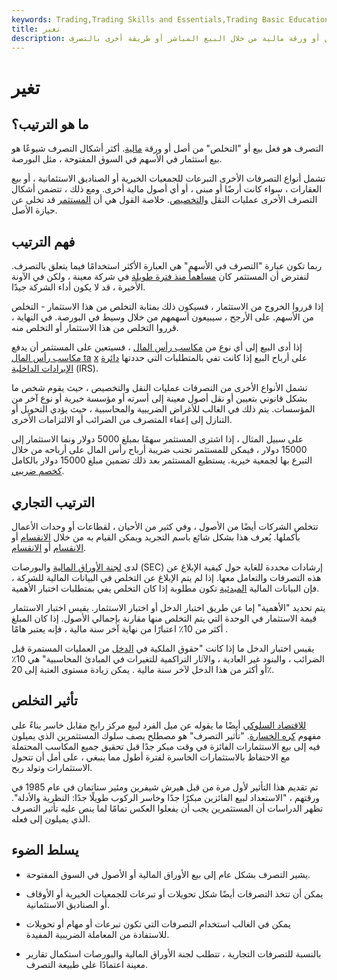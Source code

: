 ```yaml
---
keywords: Trading,Trading Skills and Essentials,Trading Basic Education,Trading Skills
title: تغير
description: يُعرف التخلص من أصل أو ورقة مالية من خلال البيع المباشر أو طريقة أخرى بالتصرف.
---
```


# تغير
## ما هو الترتيب؟

التصرف هو فعل بيع أو "التخلص" من أصل أو ورقة [مالية](/security). أكثر أشكال التصرف شيوعًا هو بيع استثمار في الأسهم في السوق المفتوحة ، مثل البورصة.

تشمل أنواع التصرفات الأخرى التبرعات للجمعيات الخيرية أو الصناديق الاستئمانية ، أو بيع العقارات ، سواء كانت أرضًا أو مبنى ، أو أي أصول مالية أخرى. ومع ذلك ، تتضمن أشكال التصرف الأخرى عمليات النقل [والتخصيص](/assignment). خلاصة القول هي أن [المستثمر](/investor) قد تخلى عن حيازة الأصل.

## فهم الترتيب

ربما تكون عبارة "التصرف في الأسهم" هي العبارة الأكثر استخدامًا فيما يتعلق بالتصرف. لنفترض أن المستثمر كان [مساهماً منذ فترة طويلة](/shareholder) في شركة معينة ، ولكن في الآونة الأخيرة ، قد لا يكون أداء الشركة جيدًا.

إذا قرروا الخروج من الاستثمار ، فسيكون ذلك بمثابة التخلص من هذا الاستثمار - التخلص من الأسهم. على الأرجح ، سيبيعون أسهمهم من خلال وسيط في البورصة. في النهاية ، قرروا التخلص من هذا الاستثمار أو التخلص منه.

إذا أدى البيع إلى أي نوع من [مكاسب رأس المال](/capitalgain) ، فسيتعين على المستثمر أن يدفع [مكاسب رأس المال ta](/capital_gains_tax) [x](/capital_gains_tax) على أرباح البيع إذا كانت تفي بالمتطلبات التي حددتها [دائرة الإيرادات الداخلية](/irs) (IRS).

تشمل الأنواع الأخرى من التصرفات عمليات النقل والتخصيص ، حيث يقوم شخص ما بشكل قانوني بتعيين أو نقل أصول معينة إلى أسرته أو مؤسسة خيرية أو نوع آخر من المؤسسات. يتم ذلك في الغالب للأغراض الضريبية والمحاسبية ، حيث يؤدي التحويل أو التنازل إلى إعفاء المتصرف من الضرائب أو الالتزامات الأخرى.

على سبيل المثال ، إذا اشترى المستثمر سهمًا بمبلغ 5000 دولار ونما الاستثمار إلى 15000 دولار ، فيمكن للمستثمر تجنب ضريبة أرباح رأس المال على أرباحه من خلال التبرع بها لجمعية خيرية. يستطيع المستثمر بعد ذلك تضمين مبلغ 15000 دولار بالكامل [كخصم ضريبي](/tax-deduction).

## الترتيب التجاري

تتخلص الشركات أيضًا من الأصول ، وفي كثير من الأحيان ، لقطاعات أو وحدات الأعمال بأكملها. يُعرف هذا بشكل شائع باسم التجريد ويمكن القيام به من خلال [الانقسام](/spinoff) أو [الانقسام](/split-up) أو [الانقسام](/split-off).

لدى [لجنة الأوراق المالية](/sec) والبورصات (SEC) إرشادات محددة للغاية حول كيفية الإبلاغ عن هذه التصرفات والتعامل معها. إذا لم يتم الإبلاغ عن التخلص في البيانات المالية للشركة ، فإن البيانات المالية [المبدئية](/proforma) تكون مطلوبة إذا كان التخلص يفي بمتطلبات اختبار الأهمية.

يتم تحديد "الأهمية" إما عن طريق اختبار الدخل أو اختبار الاستثمار. يقيس اختبار الاستثمار قيمة الاستثمار في الوحدة التي يتم التخلص منها مقارنة بإجمالي الأصول. إذا كان المبلغ أكثر من 10٪ اعتبارًا من نهاية آخر سنة مالية ، فإنه يعتبر هامًا .

يقيس اختبار الدخل ما إذا كانت "حقوق الملكية في [الدخل](/income) من العمليات المستمرة قبل الضرائب ، والبنود غير العادية ، والآثار التراكمية للتغيرات في المبادئ المحاسبية" هي 10٪ أو أكثر من هذا الدخل لآخر سنة مالية . يمكن زيادة مستوى العتبة إلى 20٪.

## تأثير التخلص

[للاقتصاد السلوكي](/behavioraleconomics) أيضًا ما يقوله عن ميل الفرد لبيع مركز رابح مقابل خاسر بناءً على مفهوم [كره الخسارة](/loss-psychology). "تأثير التصرف" هو مصطلح يصف سلوك المستثمرين الذي يميلون فيه إلى بيع الاستثمارات الفائزة في وقت مبكر جدًا قبل تحقيق جميع المكاسب المحتملة مع الاحتفاظ بالاستثمارات الخاسرة لفترة أطول مما ينبغي ، على أمل أن تتحول الاستثمارات وتولد ربح.

تم تقديم هذا التأثير لأول مرة من قبل هيرش شيفرين ومئير ستاتمان في عام 1985 في ورقتهم ، "الاستعداد لبيع الفائزين مبكرًا جدًا وخاسر الركوب طويلًا جدًا: النظرية والأدلة". تظهر الدراسات أن المستثمرين يجب أن يفعلوا العكس تمامًا لما ينص عليه تأثير التصرف الذي يميلون إلى فعله.

## يسلط الضوء

- يشير التصرف بشكل عام إلى بيع الأوراق المالية أو الأصول في السوق المفتوحة.

- يمكن أن تتخذ التصرفات أيضًا شكل تحويلات أو تبرعات للجمعيات الخيرية أو الأوقاف أو الصناديق الاستئمانية.

- يمكن في الغالب استخدام التصرفات التي تكون تبرعات أو مهام أو تحويلات للاستفادة من المعاملة الضريبية المفيدة.

- بالنسبة للتصرفات التجارية ، تتطلب لجنة الأوراق المالية والبورصات استكمال تقارير معينة اعتمادًا على طبيعة التصرف.

